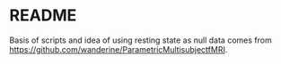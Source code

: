 # README

Basis of scripts and idea of using resting state as null data comes from https://github.com/wanderine/ParametricMultisubjectfMRI.